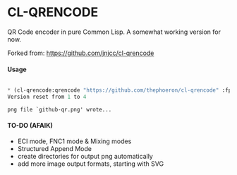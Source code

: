 # CL-QRENCODE

QR Code encoder in pure Common Lisp. A somewhat working version for now.

Forked from: https://github.com/jnjcc/cl-qrencode

#### Usage


```lisp

* (cl-qrencode:qrencode "https://github.com/thephoeron/cl-qrencode" :fpng "github-qr.png")
Version reset from 1 to 4

png file `github-qr.png' wrote...

```

#### TO-DO (AFAIK)

* ECI mode, FNC1 mode & Mixing modes
* Structured Append Mode
* create directories for output png automatically
* add more image output formats, starting with SVG

